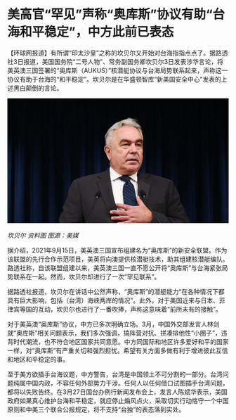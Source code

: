 # 美高官“罕见”声称“奥库斯”协议有助“台海和平稳定”，中方此前已表态

【环球网报道】有所谓“印太沙皇”之称的坎贝尔又开始对台海指指点点了。据路透社3日报道，美国国务院“二号人物”、常务副国务卿坎贝尔3日发表涉华言论，将美英澳三国签署的“奥库斯（AUKUS）”核潜艇协议与台海局势联系起来，声称这一协议有助于台海的“和平稳定”。坎贝尔是在华盛顿智库“新美国安全中心”发表的上述黑白颠倒的言论。

![053c5317c450917f8bbc0480fbcc4aa2.jpg](https://raw.githubusercontent.com/qqhsx/qqnews_image/main/2024/04/04/美高官“罕见”声称“奥库斯”协议有助“台海和平稳定”，中方此前已表态/053c5317c450917f8bbc0480fbcc4aa2.jpg)

_坎贝尔 资料图 图源：美媒_

据介绍，2021年9月15日，美英澳三国宣布组建名为“奥库斯”的新安全联盟。作为该联盟的先行合作示范项目，美英将向澳提供核潜艇技术，助其组建核潜艇编队。路透社称，自该联盟组建以来，美英澳三国一直不愿公开将“奥库斯”与台海紧张局势联系在一起。然而，坎贝尔却进行了一次“罕见联系”。

据路透社报道，坎贝尔在讲话中公然声称，“奥库斯”的潜艇能力“在各种情况下都具有巨大影响，包括（台湾）海峡两岸的情况”。此外，对于美国近来与日本、菲律宾等国的互动，坎贝尔也进行了一番吹捧，声称这意味着“前所未有的接触”。

对于美英澳“奥库斯”协议，中方已多次明确立场。3月，中国外交部发言人林剑就“奥库斯”相关问题表示，我们多次强调，搞阵营对抗、拼凑排他性“小圈子”，违背时代潮流，也不符合地区国家共同意愿。中方同国际和地区许多爱好和平的国家一样，对“奥库斯”有严重关切和强烈担忧。希望有关方面多做有利于增进彼此互信和地区和平稳定的事。

至于美方欲插手台海议题，中方警告，台湾是中国领土不可分割的一部分。台湾问题纯属中国内政，不容任何外部势力干涉。任何人以任何借口试图插手台湾问题，都将以失败告终。在3月27日国台办例行新闻发布会上，发言人陈斌华表示，美国政府如果真心维护台海和平稳定，就应停止煽风点火，采取切实行动恪守一个中国原则和中美三个联合公报规定，将不支持“台独”的表态落到实处。

